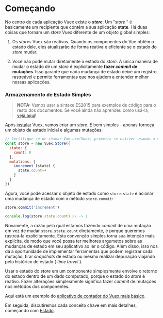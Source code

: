 # Começando

No centro de cada aplicação Vuex existe o **_store_**. Um "_store_ " é basicamente um recipiente que contém a sua aplicação **state**. Há duas coisas que tornam um _store_  Vuex diferente de um objeto global simples:

1. Os _stores_  Vuex são reativos. Quando os componentes do Vue obtêm o estado dele, eles atualizarão de forma reativa e eficiente se o estado do _store_  mudar.

2. Você não pode mutar diretamente o estado do _store_. A única maneira de mudar o estado de um _store_  é explicitamente **fazer _commit_  de mutações**. Isso garante que cada mudança de estado deixe um registro rastreável e permite ferramentas que nos ajudem a entender melhor nossas aplicações.

### Armazenamento de Estado Simples

> **NOTA:** Vamos usar a sintaxe ES2015 para exemplos de código para o resto dos documentos. Se você ainda não aprendeu como usá-la, [veja aqui](https://babeljs.io/docs/learn-es2015/)!

Após [instalar](installation.md) Vuex, vamos criar um _store_. É bem simples - apenas forneça um objeto de estado inicial e algumas mutações:

``` js
// Certifique-se de chamar Vue.use(Vuex) primeiro se estiver usando o sistema de módulos
const store = new Vuex.Store({
  state: {
    count: 0
  },
  mutations: {
    increment (state) {
      state.count++
    }
  }
})
```

Agora, você pode acessar o objeto de estado como `store.state` e acionar uma mudança de estado com o método `store.commit`:

``` js
store.commit('increment')

console.log(store.state.count) // -> 1
```

Novamente, a razão pela qual estamos fazendo _commit_  de uma mutação em vez de mudar `store.state.count` diretamente, é porque queremos rastreá-la explicitamente. Esta convenção simples torna sua intenção mais explícita, de modo que você possa ter melhores argumetos sobre as mudanças de estado em seu aplicativo ao ler o código. Além disso, isso nos dá a oportunidade de implementar ferramentas que podem registrar cada mutação, tirar _snapshots_  de estado ou mesmo realizar depuração viajando pelo histórico de estado ( _time travel_ ).

Usar o estado do _store_  em um componente simplesmente envolve o retorno do estado dentro de um dado computado, porque o estado do _store_  é reativo. Fazer alterações simplesmente significa fazer _commit_  de mutações nos métodos dos componentes.

Aqui está um exemplo do [aplicativo de contador do Vuex mais básico](https://jsfiddle.net/n9jmu5v7/1269/).

Em seguida, discutiremos cada conceito chave em mais detalhes, começando com [Estado](state.md).
